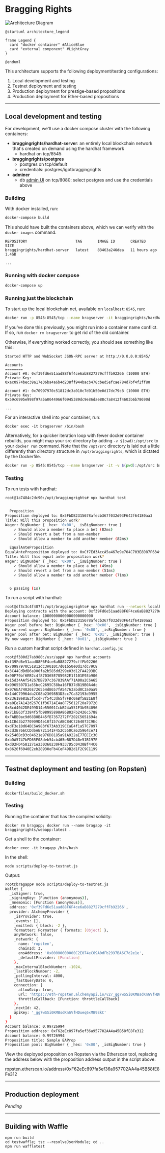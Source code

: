 # Bragging Rights


![Architecture Diagram](../diagram_out/Diagrams/Architecture/architecture.png)

```plantuml
@startuml architecture_legend

frame Legend {
  card "docker container" #AliceBlue
  card "external component" #LightGray
}

@enduml
```

This architecture supports the following deployment/testing configurations:

1. Local development and testing
2. Testnet deployment and testing 
3. Production deployment for prestige-based propositions
4. Production deployment for Ether-based propositions

---

## Local development and testing

For development, we'll use a docker compose cluster with the following containers:

* **braggingrights/hardhat-server**: an entirely local blockchain network that's created on demand using the hardhat framework
  * hardhat on tcp/8545
* **braggingrights/postgres**
  * postgres on tcp/default
  * credentials: postgres/igotbraggingrights
* **adminer**
  * db [admin UI](http://localhost:8080) on tcp/8080: select postgres and use the credentials above


### Building

With docker installed, run:

```bash
docker-compose build
```

This should have built the containers above, which we can verify with the `docker images` command.

```
REPOSITORY                      TAG       IMAGE ID       CREATED         SIZE
braggingrights/hardhat-server   latest    83463a246dea   11 hours ago    1.4GB

...
```

### Running with docker compose

```bash
docker-compose up 
```

### Running just the blockchain

To start up the local blockchain net, available on `localhost:8545`, run:

```bash
docker run -p 8545:8545/tcp --name bragserver -it braggingrights/hardhat-server:latest
```

If you've done this previously, you might run into a container name conflict. If so, run `docker rm bragserver` to get rid of the old container. 

Otherwise, if everything worked correctly, you should see something like this:

```
Started HTTP and WebSocket JSON-RPC server at http://0.0.0.0:8545/

Accounts
========
Account #0: 0xf39fd6e51aad88f6f4ce6ab8827279cfffb92266 (10000 ETH)
Private Key: 0xac0974bec39a17e36ba4a6b4d238ff944bacb478cbed5efcae784d7bf4f2ff80

Account #1: 0x70997970c51812dc3a010c7d01b50e0d17dc79c8 (10000 ETH)
Private Key: 0x59c6995e998f97a5a0044966f0945389dc9e86dae88c7a8412f4603b6b78690d

...
```

For an interactive shell into your container, run:

`docker exec -it bragserver /bin/bash`

Alternatively, for a quicker iteration loop with fewer docker container rebuilds, you might map your src directory by adding `-v $(pwd):/opt/src` to your `docker run` command. Note that the `/opt/src` directory is laid out a little differently than directory structure in `/opt/braggingrights`, which is dictated by the Dockerfile.

```bash
docker run -p 8545:8545/tcp --name bragserver -it -v $(pwd):/opt/src braggingrights/hardhat-server:latest
```

### Testing

To run tests with hardhat:

```bash
root@1a7484c2dc90:/opt/braggingrights# npx hardhat test


  Proposition
Proposition deployed to: 0x5FbDB2315678afecb367f032d93F642f64180aa3
Title: Will this proposition work?
Wager: BigNumber { _hex: '0x00', _isBigNumber: true }
    ✓ Should allow a member to place a bet (82ms)
    ✓ Should revert a bet from a non-member
    ✓ Should allow a member to add another member (82ms)

  EqualAnteProposition
EqualAnteProposition deployed to: 0xCf7Ed3AccA5a467e9e704C703E8D87F634fB0Fc9
Title: Will this equal ante proposition work?
Wager: BigNumber { _hex: '0x00', _isBigNumber: true }
    ✓ Should allow a member to place a bet (49ms)
    ✓ Should revert a bet from a non-member (51ms)
    ✓ Should allow a member to add another member (71ms)


  6 passing (1s)
```

To run a script with hardhat:

```bash
root@df3c3c4f487f:/opt/braggingrights# npx hardhat run --network localhost scripts/sample-script.js
Deploying contracts with the account: 0xf39Fd6e51aad88F6F4ce6aB8827279cffFb92266
Account balance: 10000000000000000000000
Proposition deployed to: 0x5FbDB2315678afecb367f032d93F642f64180aa3
Wager pool before bet: BigNumber { _hex: '0x00', _isBigNumber: true }
My current wager: BigNumber { _hex: '0x00', _isBigNumber: true }
Wager pool after bet: BigNumber { _hex: '0x01', _isBigNumber: true }
My new wager: BigNumber { _hex: '0x01', _isBigNumber: true }
```

Run a custom hardhat script defined in `hardhat.config.js`:

```bash
root@f380d27ab980:/usr/app# npx hardhat accounts
0xf39Fd6e51aad88F6F4ce6aB8827279cffFb92266
0x70997970C51812dc3A010C7d01b50e0d17dc79C8
0x3C44CdDdB6a900fa2b585dd299e03d12FA4293BC
0x90F79bf6EB2c4f870365E785982E1f101E93b906
0x15d34AAf54267DB7D7c367839AAf71A00a2C6A65
0x9965507D1a55bcC2695C58ba16FB37d819B0A4dc
0x976EA74026E726554dB657fA54763abd0C3a0aa9
0x14dC79964da2C08b23698B3D3cc7Ca32193d9955
0x23618e81E3f5cdF7f54C3d65f7FBc0aBf5B21E8f
0xa0Ee7A142d267C1f36714E4a8F75612F20a79720
0xBcd4042DE499D14e55001CcbB24a551F3b954096
0x71bE63f3384f5fb98995898A86B02Fb2426c5788
0xFABB0ac9d68B0B445fB7357272Ff202C5651694a
0x1CBd3b2770909D4e10f157cABC84C7264073C9Ec
0xdF3e18d64BC6A983f673Ab319CCaE4f1a57C7097
0xcd3B766CCDd6AE721141F452C550Ca635964ce71
0x2546BcD3c84621e976D8185a91A922aE77ECEc30
0xbDA5747bFD65F08deb54cb465eB87D40e51B197E
0xdD2FD4581271e230360230F9337D5c0430Bf44C0
0x8626f6940E2eb28930eFb4CeF49B2d1F2C9C1199
```

---

## Testnet deployment and testing (on Ropsten)

### Building

`dockerfiles/build_docker.sh`


### Testing

Running the container that has the compiled solidity:

`docker rm bragapp; docker run --name bragapp -it braggingrights/webapp:latest .`

Get a shell to the container:

`docker exec -it bragapp /bin/bash`

In the shell:

`node scripts/deploy-to-testnet.js`

Output:

```bash
root@bragapp# node scripts/deploy-to-testnet.js
Wallet {
  _isSigner: true,
  _signingKey: [Function (anonymous)],
  _mnemonic: [Function (anonymous)],
  address: '0xf39Fd6e51aad88F6F4ce6aB8827279cffFb92266',
  provider: AlchemyProvider {
    _isProvider: true,
    _events: [],
    _emitted: { block: -2 },
    formatter: Formatter { formats: [Object] },
    anyNetwork: false,
    _network: {
      name: 'ropsten',
      chainId: 3,
      ensAddress: '0x00000000000C2E074eC69A0dFb2997BA6C7d2e1e',
      _defaultProvider: [Function]
    },
    _maxInternalBlockNumber: -1024,
    _lastBlockNumber: -2,
    _pollingInterval: 4000,
    _fastQueryDate: 0,
    connection: {
      allowGzip: true,
      url: 'https://eth-ropsten.alchemyapi.io/v2/_gg7wSSi0KMBsdKnGVfHDueq6xMB9EkC',
      throttleCallback: [Function: throttleCallback]
    },
    _nextId: 42,
    apiKey: '_gg7wSSi0KMBsdKnGVfHDueq6xMB9EkC'
  }
}
Account balance: 0.99726994
Proposition address: 0xF62eEc897fa5ef36a957702AA4a45B58fE8Fe312
Account balance: 0.99726994
Proposition title: Sample EAProp
Proposition pool: BigNumber { _hex: '0x00', _isBigNumber: true }
```

View the deployed proposition on Ropsten via the Etherscan tool, replacing the address below with the proposition address output in the script above: 

ropsten.etherscan.io/address/0xF62eEc897fa5ef36a957702AA4a45B58fE8Fe312

---

## Production deployment

*Pending*

---


## Building with Waffle

```
npm run build
cd testwaffle; tsc --resolveJsonModule; cd ..
npm run waffletest
```
